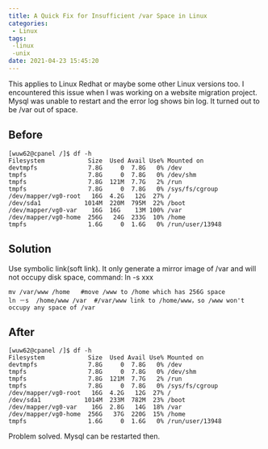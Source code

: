 ```yaml
---
title: A Quick Fix for Insufficient /var Space in Linux
categories:
 - Linux
tags:
 -linux
 -unix
date: 2021-04-23 15:45:20
---
```


This applies to Linux Redhat or maybe some other Linux versions too. I encountered this issue when I was working on a website migration project. Mysql was unable to restart and the error log shows bin log. It turned out to be /var out of space.

## Before

```linux
[wuw62@cpanel /]$ df -h
Filesystem            Size  Used Avail Use% Mounted on
devtmpfs              7.8G     0  7.8G   0% /dev
tmpfs                 7.8G     0  7.8G   0% /dev/shm
tmpfs                 7.8G  121M  7.7G   2% /run
tmpfs                 7.8G     0  7.8G   0% /sys/fs/cgroup
/dev/mapper/vg0-root   16G  4.2G   12G  27% /
/dev/sda1            1014M  220M  795M  22% /boot
/dev/mapper/vg0-var    16G  16G    13M 100% /var
/dev/mapper/vg0-home  256G   24G  233G  10% /home
tmpfs                 1.6G     0  1.6G   0% /run/user/13948

```

## Solution
Use symbolic link(soft link). It only generate a mirror image of /var  and will not occupy disk space, command: ln -s xxx


```linux
mv /var/www /home   #move /www to /home which has 256G space
ln －s  /home/www /var  #/var/www link to /home/www，so /www won't occupy any space of /var

```

## After

```linux
[wuw62@cpanel /]$ df -h
Filesystem            Size  Used Avail Use% Mounted on
devtmpfs              7.8G     0  7.8G   0% /dev
tmpfs                 7.8G     0  7.8G   0% /dev/shm
tmpfs                 7.8G  121M  7.7G   2% /run
tmpfs                 7.8G     0  7.8G   0% /sys/fs/cgroup
/dev/mapper/vg0-root   16G  4.2G   12G  27% /
/dev/sda1            1014M  233M  782M  23% /boot
/dev/mapper/vg0-var    16G  2.8G   14G  18% /var
/dev/mapper/vg0-home  256G   37G  220G  15% /home
tmpfs                 1.6G     0  1.6G   0% /run/user/13948
```

Problem solved. Mysql can be restarted then. 
